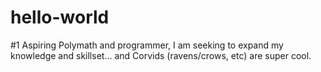 # hello-world
#1
Aspiring Polymath and programmer, I am seeking to expand my knowledge and skillset... and Corvids (ravens/crows, etc) are super cool.
